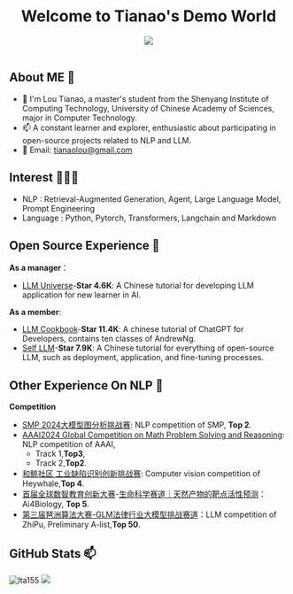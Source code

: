 <h1 align="center">
   Welcome to Tianao's Demo World
</h1>

<div align="center" ><img order-radius="100px" src="https://user-images.githubusercontent.com/88621342/202923774-e8529a32-8047-4fad-98e0-71b550230481.jpg"/></div>
<br>

## About ME 👋

- 🔭 I'm Lou Tianao, a master's student from the Shenyang Institute of Computing Technology, University of Chinese Academy of Sciences, major in Computer Technology.
- 📫 A constant learner and explorer, enthusiastic about participating in open-source projects related to NLP and LLM.
- 💬 Email: [tianaolou@gmail.com](tianaolou@gmail.com)
 
## Interest 👨🏽‍💻

- NLP : Retrieval-Augmented Generation, Agent, Large Language Model, Prompt Engineering
- Language : Python, Pytorch, Transformers, Langchain and Markdown

## Open Source Experience 👯

**As a manager**：
- [LLM Universe](https://github.com/datawhalechina/llm-universe)-**Star 4.6K**: A Chinese tutorial for developing LLM application for new learner in AI.

**As a member**:
- [LLM Cookbook](https://github.com/datawhalechina/llm-cookbook)-**Star 11.4K**: A chinese tutorial of ChatGPT for Developers, contains ten classes of AndrewNg.
- [Self LLM](https://github.com/datawhalechina/self-llm)-**Star 7.9K**: A Chinese tutorial for everything of open-source LLM, such as deployment, application, and fine-tuning processes.
## Other Experience On NLP 🔬 

**Competition**

- [SMP 2024大模型图分析挑战赛](https://tianchi.aliyun.com/competition/entrance/532253): NLP competition of SMP, **Top 2**.
- [AAAI2024 Global Competition on Math Problem Solving and Reasoning](https://ai4ed.cc/competitions/aaai2024competition): NLP competition of AAAI, 
    * Track 1,**Top3**,
    * Track 2,**Top2**.
- [和鲸社区 工业缺陷识别创新挑战赛](https://www.heywhale.com/home/competition/6572c4e2fef3ff680622dddd/content/0): Computer vision competition of Heywhale,**Top 4**.
- [首届全球数智教育创新大赛](https://diidea.pku.edu.cn/competition/)-[生命科学赛道｜天然产物的靶点活性预测](https://bohrium.dp.tech/competitions/1722107150?tab=introduce)：Ai4Biology, **Top 5**.
- [第三届琶洲算法大赛-GLM法律行业大模型挑战赛道](https://tianchi.aliyun.com/competition/entrance/532221)：LLM competition of ZhiPu, Preliminary A-list,**Top 50**.

## GitHub Stats 📫

<img src="https://github-readme-stats.vercel.app/api/top-langs?username=lta155&layout=compact&include_all_commits=true&count_private=true&show_icons=true&line_height=20&title_color=7A7ADB&icon_color=2234AE&text_color=D3D3D3&bg_color=0,000000,130F40" alt="lta155" />

<img src="https://github-readme-streak-stats.herokuapp.com/?user=lta155&border=D3D3D3&sideNums=7A7ADB&background=130F40&stroke=6842DB&currStreakNum=7A7ADB&ring=5B3CDD&fire=D3D351&currStreakLabel=D3D3D3&sideLabels=D3D3D3&dates=A3A3A3" />

</div>

